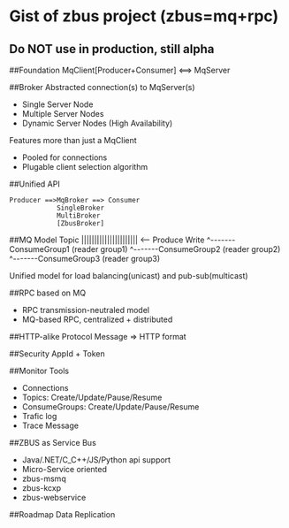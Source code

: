 # Gist of zbus project (zbus=mq+rpc)
## Do NOT use in production, still alpha

##Foundation
MqClient[Producer+Consumer] <==> MqServer

##Broker
Abstracted connection(s) to MqServer(s)

- Single Server Node
- Multiple Server Nodes
- Dynamic Server Nodes (High Availability)

Features more than just a MqClient

- Pooled for connections
- Plugable client selection algorithm

##Unified API
	
	Producer ==>MqBroker ==> Consumer
	            SingleBroker
	            MultiBroker
	            [ZbusBroker]

##MQ Model
	Topic   |||||||||||||||||||||| <-- Produce Write
	                   ^-------ConsumeGroup1              (reader group1)
	                       ^-------ConsumeGroup2          (reader group2)
	               ^-------ConsumeGroup3                  (reader group3)

Unified model for load balancing(unicast) and pub-sub(multicast)

##RPC based on MQ
- RPC transmission-neutraled model
- MQ-based RPC, centralized + distributed

##HTTP-alike Protocol
Message => HTTP format
 

##Security
AppId + Token

##Monitor Tools
- Connections
- Topics:  Create/Update/Pause/Resume
- ConsumeGroups:  Create/Update/Pause/Resume
- Trafic log
- Trace Message

##ZBUS as Service Bus
- Java/.NET/C_C++/JS/Python api support
- Micro-Service oriented
- zbus-msmq
- zbus-kcxp
- zbus-webservice

##Roadmap
Data Replication
